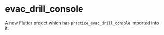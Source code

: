 # evac_drill_console

A new Flutter project which has `practice_evac_drill_console` imported into it.
